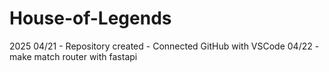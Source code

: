 # House-of-Legends

<Development Log>
2025
04/21
  - Repository created
  - Connected GitHub with VSCode
04/22
  - make match router with fastapi
